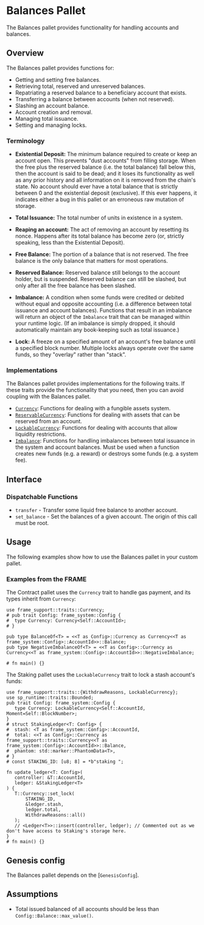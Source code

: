  # Balances Pallet

 The Balances pallet provides functionality for handling accounts and balances.

 ## Overview

 The Balances pallet provides functions for:

 - Getting and setting free balances.
 - Retrieving total, reserved and unreserved balances.
 - Repatriating a reserved balance to a beneficiary account that exists.
 - Transferring a balance between accounts (when not reserved).
 - Slashing an account balance.
 - Account creation and removal.
 - Managing total issuance.
 - Setting and managing locks.

 ### Terminology

 - **Existential Deposit:** The minimum balance required to create or keep an account open. This prevents
 "dust accounts" from filling storage. When the free plus the reserved balance (i.e. the total balance)
   fall below this, then the account is said to be dead; and it loses its functionality as well as any
   prior history and all information on it is removed from the chain's state.
   No account should ever have a total balance that is strictly between 0 and the existential
   deposit (exclusive). If this ever happens, it indicates either a bug in this pallet or an
   erroneous raw mutation of storage.

 - **Total Issuance:** The total number of units in existence in a system.

 - **Reaping an account:** The act of removing an account by resetting its nonce. Happens after its
 total balance has become zero (or, strictly speaking, less than the Existential Deposit).

 - **Free Balance:** The portion of a balance that is not reserved. The free balance is the only
   balance that matters for most operations.

 - **Reserved Balance:** Reserved balance still belongs to the account holder, but is suspended.
   Reserved balance can still be slashed, but only after all the free balance has been slashed.

 - **Imbalance:** A condition when some funds were credited or debited without equal and opposite accounting
 (i.e. a difference between total issuance and account balances). Functions that result in an imbalance will
 return an object of the `Imbalance` trait that can be managed within your runtime logic. (If an imbalance is
 simply dropped, it should automatically maintain any book-keeping such as total issuance.)

 - **Lock:** A freeze on a specified amount of an account's free balance until a specified block number. Multiple
 locks always operate over the same funds, so they "overlay" rather than "stack".

 ### Implementations

 The Balances pallet provides implementations for the following traits. If these traits provide the functionality
 that you need, then you can avoid coupling with the Balances pallet.

 - [`Currency`](frame_support::traits::Currency): Functions for dealing with a
 fungible assets system.
 - [`ReservableCurrency`](frame_support::traits::ReservableCurrency):
 Functions for dealing with assets that can be reserved from an account.
 - [`LockableCurrency`](frame_support::traits::LockableCurrency): Functions for
 dealing with accounts that allow liquidity restrictions.
 - [`Imbalance`](frame_support::traits::Imbalance): Functions for handling
 imbalances between total issuance in the system and account balances. Must be used when a function
 creates new funds (e.g. a reward) or destroys some funds (e.g. a system fee).

 ## Interface

 ### Dispatchable Functions

 - `transfer` - Transfer some liquid free balance to another account.
 - `set_balance` - Set the balances of a given account. The origin of this call must be root.

 ## Usage

 The following examples show how to use the Balances pallet in your custom pallet.

 ### Examples from the FRAME

 The Contract pallet uses the `Currency` trait to handle gas payment, and its types inherit from `Currency`:

 ```
 use frame_support::traits::Currency;
 # pub trait Config: frame_system::Config {
 # 	type Currency: Currency<Self::AccountId>;
 # }

 pub type BalanceOf<T> = <<T as Config>::Currency as Currency<<T as frame_system::Config>::AccountId>>::Balance;
 pub type NegativeImbalanceOf<T> = <<T as Config>::Currency as Currency<<T as frame_system::Config>::AccountId>>::NegativeImbalance;

 # fn main() {}
 ```

 The Staking pallet uses the `LockableCurrency` trait to lock a stash account's funds:

 ```
 use frame_support::traits::{WithdrawReasons, LockableCurrency};
 use sp_runtime::traits::Bounded;
 pub trait Config: frame_system::Config {
 	type Currency: LockableCurrency<Self::AccountId, Moment=Self::BlockNumber>;
 }
 # struct StakingLedger<T: Config> {
 # 	stash: <T as frame_system::Config>::AccountId,
 # 	total: <<T as Config>::Currency as frame_support::traits::Currency<<T as frame_system::Config>::AccountId>>::Balance,
 # 	phantom: std::marker::PhantomData<T>,
 # }
 # const STAKING_ID: [u8; 8] = *b"staking ";

 fn update_ledger<T: Config>(
 	controller: &T::AccountId,
 	ledger: &StakingLedger<T>
 ) {
 	T::Currency::set_lock(
 		STAKING_ID,
 		&ledger.stash,
 		ledger.total,
 		WithdrawReasons::all()
 	);
 	// <Ledger<T>>::insert(controller, ledger); // Commented out as we don't have access to Staking's storage here.
 }
 # fn main() {}
 ```

 ## Genesis config

 The Balances pallet depends on the [`GenesisConfig`].

 ## Assumptions

 * Total issued balanced of all accounts should be less than `Config::Balance::max_value()`.
